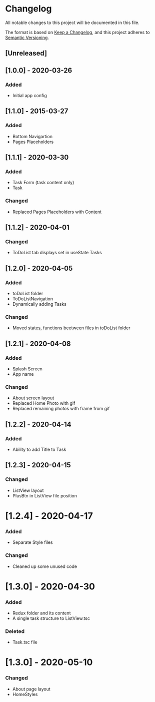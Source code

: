 # Changelog
All notable changes to this project will be documented in this file.

The format is based on [Keep a Changelog](https://keepachangelog.com/en/1.0.0/),
and this project adheres to [Semantic Versioning](https://semver.org/spec/v2.0.0.html).

## [Unreleased]


## [1.0.0] - 2020-03-26
### Added
- Initial app config


## [1.1.0] - 2015-03-27
### Added
- Bottom Navigartion
- Pages Placeholders


## [1.1.1] - 2020-03-30
### Added
- Task Form (task content only)
- Task

### Changed
- Replaced Pages Placeholders with Content


## [1.1.2] - 2020-04-01
### Changed
- ToDoList tab displays set in useState Tasks


## [1.2.0] - 2020-04-05
### Added
- toDoList folder
- ToDoListNavigation
- Dynamically adding Tasks

### Changed
- Moved states, functions beetween files in toDoList folder


## [1.2.1] - 2020-04-08
### Added
- Splash Screen
- App name

### Changed
- About screen layout
- Replaced Home Photo with gif
- Replaced remaining photos with frame from gif


## [1.2.2] - 2020-04-14
### Added
- Ability to add Title to Task


## [1.2.3] - 2020-04-15
### Changed
- ListView layout
- PlusBtn in ListView file position

# [1.2.4] - 2020-04-17
### Added
- Separate Style files

### Changed
- Cleaned up some unused code

# [1.3.0] - 2020-04-30
### Added
- Redux folder and its content
- A single task structure to ListView.tsc

### Deleted
- Task.tsc file

# [1.3.0] - 2020-05-10
### Changed
- About page layout
- HomeStyles